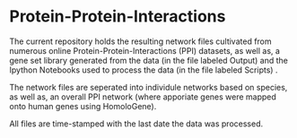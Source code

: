 # Protein-Protein-Interactions

The current repository holds the resulting network files cultivated from numerous online Protein-Protein-Interactions (PPI) datasets, as well as, a gene set library generated from the data (in the file labeled Output) and the Ipython Notebooks used to process the data (in the file labeled Scripts) .

The network files are seperated into individule networks based on species, as well as, an overall PPI network (where apporiate genes were mapped onto human genes using HomoloGene). 

All files are time-stamped with the last date the data was processed.
